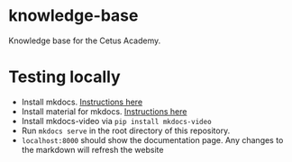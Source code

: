 # knowledge-base

Knowledge base for the Cetus Academy.
# Testing locally

- Install mkdocs. [Instructions here](https://www.mkdocs.org/)
- Install material for mkdocs. [Instructions here](https://squidfunk.github.io/mkdocs-material/)
- Install mkdocs-video via `pip install mkdocs-video`
- Run `mkdocs serve` in the root directory of this repository.
- `localhost:8000` should show the documentation page. Any changes to the markdown will refresh the website